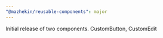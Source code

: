 ```yaml
---
"@mazhekin/reusable-components": major
---
```


Initial release of two components. CustomButton, CustomEdit 
